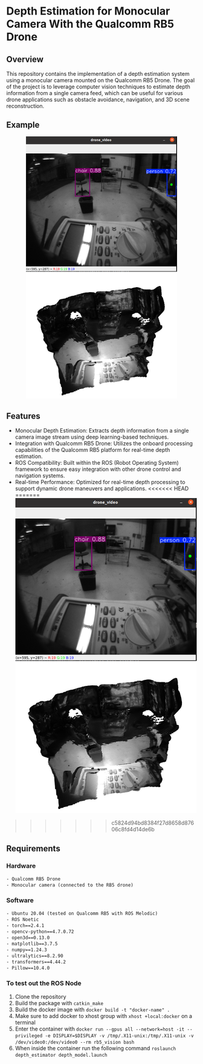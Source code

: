 # Depth Estimation for Monocular Camera With the Qualcomm RB5 Drone

## Overview

This repository contains the implementation of a depth estimation system using a monocular camera mounted on the Qualcomm RB5 Drone. The goal of the project is to leverage computer vision techniques to estimate depth information from a single camera feed, which can be useful for various drone applications such as obstacle avoidance, navigation, and 3D scene reconstruction.
## Example

<p align="center">
  <img src="src/depth_estimator/images/imagecopy3.png" alt="Object Detection" width="400"/>
  <img src="src/depth_estimator/images/imagecopy2.png" alt="Depth Estimation" width="400"/>
</p>


## Features

- Monocular Depth Estimation: Extracts depth information from a single camera image stream using deep learning-based techniques.
- Integration with Qualcomm RB5 Drone: Utilizes the onboard processing capabilities of the Qualcomm RB5 platform for real-time depth estimation.
- ROS Compatibility: Built within the ROS (Robot Operating System) framework to ensure easy integration with other drone control and navigation systems.
- Real-time Performance: Optimized for real-time depth processing to support dynamic drone maneuvers and applications.
<<<<<<< HEAD
=======
![Object Detection](src/depth_estimator/images/imagecopy3.png)
![Depth Estimation](src/depth_estimator/images/imagecopy2.png)
>>>>>>> c5824d94bd8384f27d8658d87606c8fd4d14de6b


## Requirements

### Hardware

    - Qualcomm RB5 Drone
    - Monocular camera (connected to the RB5 drone)

### Software

    - Ubuntu 20.04 (tested on Qualcomm RB5 with ROS Melodic)
    - ROS Noetic
    - torch==2.4.1
    - opencv-python==4.7.0.72
    - open3d==0.13.0  
    - matplotlib==3.7.5
    - numpy==1.24.3
    - ultralytics==8.2.90
    - transformers==4.44.2
    - Pillow==10.4.0


### To test out the ROS Node

1. Clone the repository 
2. Build the package with `catkin_make`
3. Build the docker image with `docker build -t "docker-name" .`
4. Make sure to add docker to xhost group with `xhost +local:docker` on a terminal
5. Enter the container with `docker run --gpus all --network=host -it --privileged -e DISPLAY=$DISPLAY -v /tmp/.X11-unix:/tmp/.X11-unix -v /dev/video0:/dev/video0 --rm rb5_vision bash`
6. When inside the container run the following command `roslaunch depth_estimator depth_model.launch`

